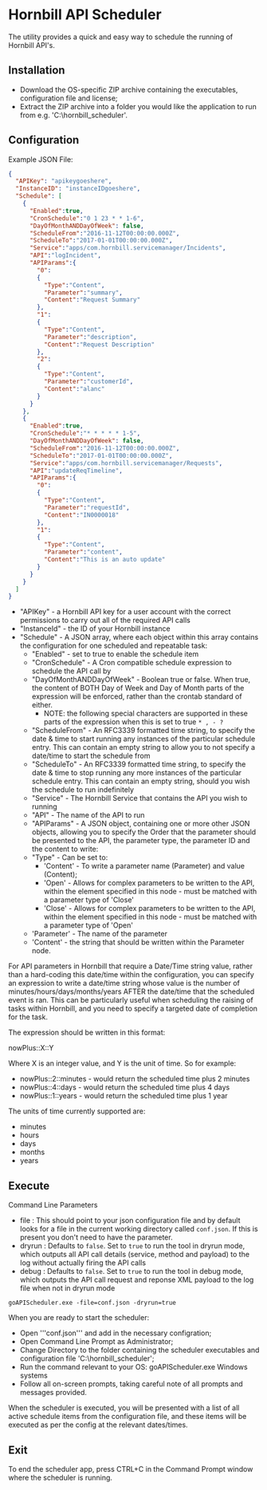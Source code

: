 # Hornbill API Scheduler

The utility provides a quick and easy way to schedule the running of Hornbill API's.

## Installation

* Download the OS-specific ZIP archive containing the executables, configuration file and license;
* Extract the ZIP archive into a folder you would like the application to run from e.g. 'C:\hornbill_scheduler\'.

## Configuration

Example JSON File:

```json
{
  "APIKey": "apikeygoeshere",
  "InstanceID": "instanceIDgoeshere",
  "Schedule": [
    {
      "Enabled":true,
      "CronSchedule":"0 1 23 * * 1-6",
      "DayOfMonthANDDayOfWeek": false,
      "ScheduleFrom":"2016-11-12T00:00:00.000Z",
      "ScheduleTo":"2017-01-01T00:00:00.000Z",
      "Service":"apps/com.hornbill.servicemanager/Incidents",
      "API":"logIncident",
      "APIParams":{
        "0":
        {
          "Type":"Content",
          "Parameter":"summary",
          "Content":"Request Summary"
        },
        "1":
        {
          "Type":"Content",
          "Parameter":"description",
          "Content":"Request Description"
        },
        "2":
        {
          "Type":"Content",
          "Parameter":"customerId",
          "Content":"alanc"
        }
      }
    },
    {
      "Enabled":true,
      "CronSchedule":"* * * * * 1-5",
      "DayOfMonthANDDayOfWeek": false,
      "ScheduleFrom":"2016-11-12T00:00:00.000Z",
      "ScheduleTo":"2017-01-01T00:00:00.000Z",
      "Service":"apps/com.hornbill.servicemanager/Requests",
      "API":"updateReqTimeline",
      "APIParams":{
        "0":
        {
          "Type":"Content",
          "Parameter":"requestId",
          "Content":"IN0000018"
        },
        "1":
        {
          "Type":"Content",
          "Parameter":"content",
          "Content":"This is an auto update"
        }
      }
    }
  ]
}
```

* "APIKey" - a Hornbill API key for a user account with the correct permissions to carry out all of the required API calls
* "InstanceId" - the ID of your Hornbill instance
* "Schedule" - A JSON array, where each object within this array contains the configuration for one scheduled and repeatable task:
  * "Enabled" - set to true to enable the schedule item
  * "CronSchedule" - A Cron compatible schedule expression to schedule the API call by
  * "DayOfMonthANDDayOfWeek" - Boolean true or false. When true, the content of BOTH Day of Week and Day of Month parts of the expression will be enforced, rather than the crontab standard of either.
    * NOTE: the following special characters are supported in these parts of the expression when this is set to true `* , - ?`
  * "ScheduleFrom" - An RFC3339 formatted time string, to specify the date & time to start running any instances of the particular schedule entry. This can contain an empty string to allow you to not specify a date/time to start the schedule from
  * "ScheduleTo" - An RFC3339 formatted time string, to specify the date & time to stop running any more instances of the particular schedule entry. This can contain an empty string, should you wish the schedule to run indefinitely
  * "Service" - The Hornbill Service that contains the API you wish to running
  * "API" - The name of the API to run
  * "APIParams" - A JSON object, containing one or more other JSON objects, allowing you to specify the Order that the parameter should be presented to the API, the parameter type, the parameter ID and the content to write:
  * "Type" - Can be set to:
    * 'Content' - To write a parameter name (Parameter) and value (Content);
    * 'Open' - Allows for complex parameters to be written to the API, within the element specified in this node - must be matched with a parameter type of 'Close'
    * 'Close' - Allows for complex parameters to be written to the API, within the element specified in this node - must be matched with a parameter type of 'Open'
  * 'Parameter' - The name of the parameter
  * 'Content' - the string that should be written within the Parameter node.

For API parameters in Hornbill that require a Date/Time string value, rather than a hard-coding this date/time within the configuration, you can specify an expression to write a date/time string whose value is the number of minutes/hours/days/months/years AFTER the date/time that the scheduled event is ran. This can be particularly useful when scheduling the raising of tasks within Hornbill, and you need to specify a targeted date of completion for the task.

The expression should be written in this format:

nowPlus::X::Y

Where X is an integer value, and Y is the unit of time. So for example:

* nowPlus::2::minutes - would return the scheduled time plus 2 minutes
* nowPlus::4::days - would return the scheduled time plus 4 days
* nowPlus::1::years - would return the scheduled time plus 1 year

The units of time currently supported are:

* minutes
* hours
* days
* months
* years

## Execute

Command Line Parameters

* file : This should point to your json configuration file and by default looks for a file in the current working directory called `conf.json`. If this is present you don't need to have the parameter.
* dryrun : Defaults to `false`. Set to `true` to run the tool in dryrun mode, which outputs all API call details (service, method and payload) to the log without actually firing the API calls
* debug : Defaults to `false`. Set to `true` to run the tool in debug mode, which outputs the API call request and reponse XML payload to the log file when not in dryrun mode

`goAPIScheduler.exe -file=conf.json -dryrun=true`

When you are ready to start the scheduler:

* Open '''conf.json''' and add in the necessary configration;
* Open Command Line Prompt as Administrator;
* Change Directory to the folder containing the scheduler executables and configuration file 'C:\hornbill_scheduler\';
* Run the command relevant to your OS: goAPIScheduler.exe Windows systems
* Follow all on-screen prompts, taking careful note of all prompts and messages provided.

When the scheduler is executed, you will be presented with a list of all active schedule items from the configuration file, and these items will be executed as per the config at the relevant dates/times.

## Exit

To end the scheduler app, press CTRL+C in the Command Prompt window where the scheduler is running.
